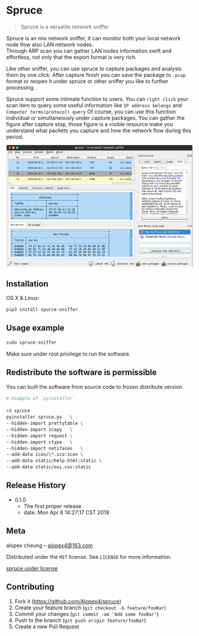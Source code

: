 # Spruce
> Spruce is a versatile network sniffer

Spruce is an mix network sniffer, it can monitor both 
your local network node flow also LAN  network nodes.  
Through ARP scan you can gather LAN nodes information 
swift and effortless, not only that the export format
is very rich.  

Like other sniffer, you can use spruce to capture 
packages and analysis them by one click. After capture
 finish you can save the package to `.pcap` format or 
 reopen it under spruce or other sniffer you like to 
 further processing.

Spruce support some intimate function to users. You can
`right click` your scan item to query some useful information
like `IP address belongs` and `Computer terms(protocol) query`
Of course, you can use this function individual or simultaneously
under capture packages. You can gather the figure after
capture stop, those figure is a visible resource make you
understand what packets you capture and how the network flow
during this period.
 

![start screen](https://github.com/Alopex4/spruce/blob/master/shoot/start.png)

## Installation

OS X & Linux:

```sh
pip3 install spurce-sniffer
```

## Usage example

```sh
sudo spruce-sniffer
```

Make sure under root privilege to run the software.

## Redistribute the software is permissible

You can built the software from source code to frozen distribute version.

```sh
# Example of `pyinstaller`

cd spruce
pyinstaller spruce.py   \
--hidden-import prettytable \
--hidden-import scapy   \
--hidden-import request \
--hidden-import ctype   \
--hidden-import netifaces   \
--add-data icon/\*.ico:icon \
--add-data static/help.html:static \
--add-data static/oui.csv:static 

```

## Release History

* 0.1.0
    * The first proper release
    * date: Mon Apr  8 14:27:17 CST 2019

## Meta

alopex cheung – alopex4@163.com

Distributed under the `MIT` license. See ``LICENSE`` for more information.

[spruce under license](https://github.com/Alopex4/spruce/blob/master/LICENSE)

## Contributing

1. Fork it (<https://github.com/Alopex4/spruce>)
2. Create your feature branch (`git checkout -b feature/fooBar`)
3. Commit your changes (`git commit -am 'Add some fooBar'`)
4. Push to the branch (`git push origin feature/fooBar`)
5. Create a new Pull Request
